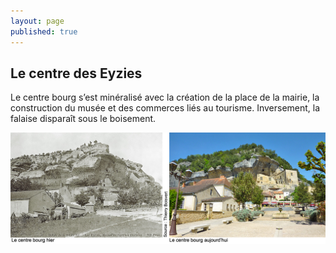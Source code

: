 ```yaml
---
layout: page
published: true
---
```


## Le centre des Eyzies
Le centre bourg s’est minéralisé avec la création de la place de la mairie, la construction du musée et des commerces liés au tourisme. Inversement, la falaise disparaît sous le boisement.

![](/data/images/9/histoire/9_HISTOIRE_POPCP7.jpg)